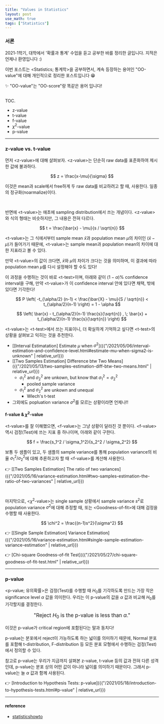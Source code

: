 ```yaml
---
title: "Values in Statistics"
layout: post
use_math: true
tags: ["Statistics"]
---
```


### 서론
2021-1학기, 대학에서 '확률과 통계' 수업을 듣고 공부한 바를 정리한 글입니다. 지적은 언제나 환영입니다 :)

이번 포스트는 \<Statistics; 통계학\>을 공부하면서, 계속 등장하는 용어인 "OO-value"에 대해 개인적으로 정리한 포스트입니다 😁

✨ "OO-value"는 "OO-score"랑 똑같은 용어 입니다!

<br><span class="statement-title">TOC.</span><br>

- z-value
- t-value
- f-value
- $\chi^2$-value
- p-value

<hr/>

### z-value vs. t-value

먼저 \<z-value\>에 대해 살펴보자. \<z-value\>는 단순히 raw data를 표준화하여 제시한 값에 불과하다.

$$
z = \frac{x-\mu}{\sigma}
$$

이것은 mean과 scale에서 free하게 두 raw data를 비교하려고 할 때, 사용한다. 일종의 정규화(noarmalize)이다.

<br/>

반면에 \<t-value\>는 애초에 sampling distribution에서 쓰는 개념이다. \<z-value\>와 식의 형태는 비슷하지만, 그 내용은 전혀 다르다.

$$
t = \frac{\bar{x} - \mu}{s / \sqrt{n}}
$$

\<t-value\>는 그 식에서부터 sample mean $\bar{x}$과 population mean $\mu$의 차이인 $(\bar{x} - \mu)$가 들어가기 때문에, \<t-value\>는 sample mean과 population mean의 차이에 대한 지표라고 볼 수 있다.

만약 \<t-value\>의 값이 크다면, $\bar{x}$와 $\mu$의 차이가 크다는 것을 의미하며, 이 결과에 따라 population mean $\mu$를 다시 설정해야 할 수도 있다!

이 과정을 수행하는 것이 바로 \<t-test\>이며, 아래와 같이 $(1-\alpha)\%$ confidence interval을 구해, 만약 \<t-value\>가 이 confidence interval 안에 있다면 채택, 밖에 있다면 기각한다!

$$
P \left( -t_{\alpha/2} (n-1) < \frac{\bar{X} - \mu}{S / \sqrt{n}} < t_{\alpha/2}(n-1) \right) = 1 - \alpha
$$

$$
\left( \bar{x} - t_{\alpha/2}(n-1) \frac{s}{\sqrt{n}} , \; \bar{x} + t_{\alpha/2}(n-1) \frac{s}{\sqrt{n}} \right)
$$

\<t-value\>는 \<t-test\>에서 쓰는 지표이니, 더 확실하게 기억하고 싶다면 \<t-test\>의 상황을 살펴보고 익히는 것을 추천한다.

- [[Interval Estimatation] Estimate $\mu$ when $\sigma^2$]({{"/2021/05/06/interval-estimation-and-confidence-level.html#estimate-mu-when-sigma2-is-unknown" | relative_url}})
- [[Two Samples Estimation] Difference btw Two Means]({{"/2021/05/13/two-samples-estimation-diff-btw-two-means.html" | relative_url}})
  - $\sigma_1^2$ and $\sigma_2^2$ are unkown, but know that $\sigma_1^2 = \sigma_2^2$
    - pooled sample variance
  - $\sigma_1^2$ and $\sigma_2^2$ are unkown and unequal
    - Wlech's t-test
- 그외에도 popluation variance $\sigma^2$를 모르는 상황이라면 언제나!!

#### f-value & $\chi^2$-value

\<t-value\>를 잘 이해했으면, \<f-value\>는 그냥 상황이 달라진 것 뿐이다. \<f-value\> 역시 검정(Test)에 쓰는 지표 중 하나이며, 아래와 같이 구한다.

$$
f = \frac{s_1^2 / \sigma_1^2}{s_2^2 / \sigma_2^2}
$$

보통 두 샘플이 있고, 두 샘플의 sample variance를 통해 population variance의 비율 $\sigma_1^2 / \sigma_2^2$에 대해 추론하고자 할 때  \<f-value\>를 계산해 사용한다.

👉 [[Two Samples Estimation] The ratio of two variances]({{"/2021/05/16/variance-estimation.html#two-samples-estimation-the-ratio-of-two-variances" | relative_url}})

<br/>

마지막으로, \<$\chi^2$-value\>는 single sample 상황에서 sample variance $s^2$로 population variance $\sigma^2$에 대해 추정할 때, 또는 \<Goodness-of-fit\>에 대해 검정을 수행할 때 사용한다.

$$
\chi^2 = \frac{(n-1)s^2}{\sigma^2}
$$

👉 [[Single Sample Estimation] Variance Estimation]({{"/2021/05/16/variance-estimation.html#single-sample-estimation-variance-estimation" | relative_url}})

👉 [Chi-square Goodness-of-fit Test]({{"/2021/05/27/chi-square-goodness-of-fit-test.html" | relative_url}})

<hr/>

### p-value

\<p-value; 유의확률\>은 검정(Test)를 수행할 때 $H_0$를 기각하도록 만드는 가장 작은 significance level $\alpha$ 값을 의미한다. 우리는 이 p-value의 값을 $\alpha$ 값과 비교해 $H_0$를 기각할지를 결정한다.

<div align="center" style="font-size: larger; margin: 8px">

"Reject $H_0$ is the p-value is less than $\alpha$."

</div>

이것은 p-value가 critical region에 포함된다는 말과 동치다!

p-value는 분포에서 reject이 가능하도록 하는 넓이를 의미하기 때문에, Normal 분포를 포함해 t-distribution, F-distribution 등 모든 분포 모형에서 수행하는 검정(Test)에서 정의할 수 있다.

참고로 p-value는 우리가 지금까지 살펴본 z-value, t-value 등의 값과 전혀 다른 성격인데, p-value는 분포 상의 어떤 값이 아니라 넓이를 의미하기 때문이다. 그래서 p-value는 늘 $\alpha$ 값과 함께 사용된다.


👉 [Introduction to Hypothesis Tests: p-value]({{"/2021/05/18/introduction-to-hypothesis-tests.html#p-value" | relative_url}})

<hr/>

#### reference

- [statisticshowto](https://www.statisticshowto.com/probability-and-statistics/hypothesis-testing/t-score-vs-z-score/)

